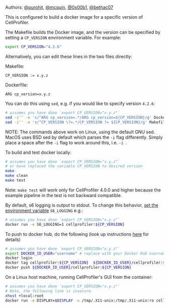 Authors: [@purohit](https://github.com/purohit), [@mcquin](https://github.com/mcquin), [@0x00b1](https://github.com/0x00b1), [@bethac07](https://github.com/bethac07)

This is configured to build a docker image for a specific version of CellProfiler.

The Makefile builds the Docker image, and the version can be specified by setting a `CP_VERSION` environment variable. For example:

```sh
export CP_VERSION="4.2.6"
```

Alternatively, you can edit these lines in the two files directly:

Makefile:

    CP_VERSION := x.y.z

Dockerfile:

    ARG cp_version=x.y.z

You can do this using `sed`, e.g. if you would like to specify version `4.2.6`:

```sh
# assumes you have done `export CP_VERSION="x.y.z"`
sed -i'' -e 's/^ARG cp_version=.*/ARG cp_version=${CP_VERSION}/g' Dockerfile
sed -i'' -e 's/^CP_VERSION \?=.*/CP_VERSION ?= ${CP_VERSION}/g' Makefile
```

NOTE: The commands above work on Linux, using the default GNU sed. MacOS uses BSD sed by default which parses the `-i` flag differently. Simply place a space after the `-i` flag to work around this, i.e. `-i `.

To build and test docker locally:

```sh
# assumes you have done `export CP_VERSION="x.y.z"`
# or have replaced the variable CP_VERSION to desired version
make
make clean
make test
```

Note: `make test` will work only for CellProfiler 4.0.0 and higher because the example pipeline in the test is not backward compatible.

By default, s6 logging is output to stdout. To change this behavior, [set the environment variable](https://github.com/just-containers/s6-overlay#customizing-s6-behaviour) `S6_LOGGING` e.g.:

```sh
# assumes you have done `export CP_VERSION="x.y.z"`
docker run -e S6_LOGGING=1 cellprofiler:${CP_VERSION}
```


To push to docker hub, do the following (look up instructions [here](https://docs.docker.com/docker-cloud/builds/push-images/) for details)

```sh
# assumes you have done `export CP_VERSION="x.y.z"`
export DOCKER_ID_USER="username" # replace with your Docker Hub username
docker login
docker tag cellprofiler:${CP_VERSION}  ${DOCKER_ID_USER}/cellprofiler:${CP_VERSION}
docker push ${DOCKER_ID_USER}/cellprofiler:${CP_VERSION}
```

On a Linux host machine, running CellProfiler's GUI from the container:

```sh
# assumes you have done `export CP_VERSION="x.y.z"`
# Note, the following line is insecure.
xhost +local:root
docker run -e DISPLAY=$DISPLAY -v /tmp/.X11-unix:/tmp/.X11-unix:ro cellprofiler:${CP_VERSION} ""
```
